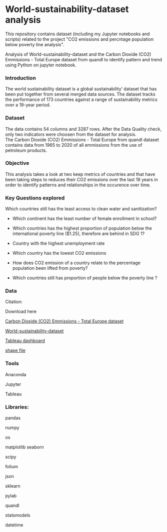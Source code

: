 # World-sustainability-dataset analysis

This repository contains dataset (including my Jupyter notebooks and scripts) related to the project "CO2 emissions and percntage population below  poverty line analysis".

Analysis of World-sustainability-dataset and the Carbon Dioxide (CO2) Emmissions - Total Europe  dataset from quandl to identify pattern and trend using Python on jupyter notebook.

### Introduction
The world sustainability dataset is a global sustainability’ dataset that has been put together from several merged data sources. The dataset tracks the performance of 173 countries against a range of sustainability metrics over a 19-year period. 

### Dataset
The data contains 54 columns and 3287 rows. After the Data Quality check, only two indicators were choosen from the dataset for analysis.	
The Carbon Dioxide (CO2) Emmissions - Total Europe from quandl dataset contains data from 1965 to 2020 of all emmissions from the use of petroleum products.

### Objective
This analysis  takes a look at two keep metrics of countries and that have been taking steps to reduces their CO2 emissions over the last 19 years in order to identify patterns and relationships in the occurence over time.


### Key Questions explored

Which countries still has the least access to clean water and sanitization?

- Which continent has the least number of female enrollment in school?

- Which countries has the highest proportion of population below the international poverty line ($1.25), therefore are behind in SDG 1?

- Country with the highest unemployment rate  

- Which country has the lowest CO2 emissions 

- How does CO2 emission of a country relate to the percentage population been lifted from poverty?

- Which countries still has proportion of people below the poverty line ?

### Data
Citation: 

Download here

[Carbon Dioxide (CO2) Emmissions - Total Europe dataset](https://data.nasdaq.com/data/BP-energy-production-and-consumption?page=2)

[World-sustainability-dataset](https://public.tableau.com/app/profile/paul.imhomoh/viz/Worldsustainabilitydataresult/Story1?publish=yes)

[Tableau dashboard](https://public.tableau.com/app/profile/paul.imhomoh/viz/Worldsustainabilitydataresult/Story1?publish=yes)

[shape file](https://datahub.io/core/geo-countries#resource-countries)

### Tools

Anaconda

Jupyter

Tableau

### Libraries:

pandas

numpy

os

matplotlib
seaborn

scipy

folium

json

sklearn

pylab

quandl

statsmodels

datetime
